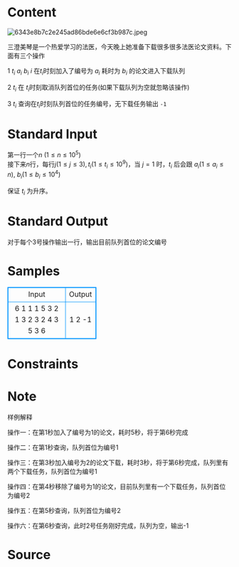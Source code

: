 
# Content

![6343e8b7c2e245ad86bde6e6cf3b987c.jpeg](/source/lutece/san-cheng-mei-qin-de-xin-li-zhi-you-xue-xi/img/aHR0cHM6Ly9pLmxvbGkubmV0LzIwMTkvMTEvMjAvbzlBaW1DUVlCMm55SXU3LmpwZw==.jpg)

三澄美琴是一个热爱学习的法医，今天晚上她准备下载很多很多法医论文资料。下面有三个操作

$1\ t_i\ a_i\ b_i$ $i$ 在$t_i$时刻加入了编号为 $a_i$ 耗时为 $b_i$ 的论文进入下载队列

$2\ t_i$ 在 $t_i$时刻取消队列首位的任务(如果下载队列为空就忽略该操作)

$3\ t_i$ 查询在$t_i$时刻队列首位的任务编号，无下载任务输出 `-1`

# Standard Input

第一行一个$n$ $(1\le n\le 10^5)$  
接下来$n$行，每行$j(1\le j\le 3),t_i(1\le t_i\le 10^9)$，当 $j = 1$ 时，$t_i$ 后会跟 $a_i(1\le a_i \le n)$, $b_i(1\le b_i\le 10^4)$

保证 $t_i$ 为升序。

# Standard Output

对于每个3号操作输出一行，输出目前队列首位的论文编号

# Samples

<style>
        table,table tr th, table tr td { border:1px solid #0094ff; }
        table { width: 200px; min-height: 25px; line-height: 25px; text-align: center; border-collapse: collapse;}   
    </style>
<table>
	<tr>
		<td>Input</td>
		<td>Output</td>
	</tr>
<tr><td>6
1 1 1 5
3 2
1 3 2 3
2 4
3 5
3 6</td><td>1
2
-1</td></tr></table>


# Constraints



# Note

样例解释

操作一：在第1秒加入了编号为1的论文，耗时5秒，将于第6秒完成

操作二：在第1秒查询，队列首位为编号1

操作三：在第3秒加入编号为2的论文下载，耗时3秒，将于第6秒完成，队列里有两个下载任务，队列首位为编号1

操作四：在第4秒移除了编号为1的论文，目前队列里有一个下载任务，队列首位为编号2

操作五：在第5秒查询，队列首位为编号2

操作六：在第6秒查询，此时2号任务刚好完成，队列为空，输出-1

# Source


